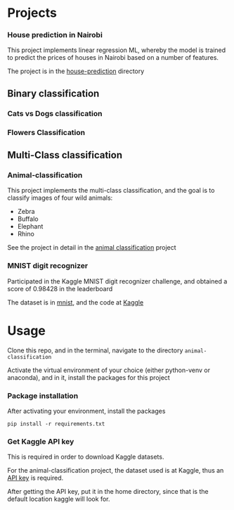 # Projects

### House prediction in Nairobi

This project implements linear regression ML, whereby the model is trained to predict the prices of houses in Nairobi based on a number of features.

The project is in the [house-prediction](https://github.com/Centyfano/machine-learning-portfolio/tree/main/house-prediction) directory

## Binary classification

### Cats vs Dogs classification

### Flowers Classification

## Multi-Class classification

### Animal-classification

This project implements the multi-class classification, and the goal is to classify images of four wild animals:

-   Zebra
-   Buffalo
-   Elephant
-   Rhino

See the project in detail in the [animal classification](https://github.com/Centyfano/machine-learning-portfolio/tree/main/animal-classification) project

### MNIST digit recognizer

Participated in the Kaggle MNIST digit recognizer challenge, and obtained a score of 0.98428 in the leaderboard

The dataset is in [mnist](), and the code at [Kaggle](https://www.kaggle.com/code/centyfanoarnold/digit-recognizer-using-cnn-and-imagedatagenerator)

# Usage

Clone this repo, and in the terminal, navigate to the directory `animal-classification`

Activate the virtual environment of your choice (either python-venv or anaconda), and in it, install the packages for this project

### Package installation

After activating your environment, install the packages

```
pip install -r requirements.txt
```

### Get Kaggle API key

This is required in order to download Kaggle datasets.

For the animal-classification project, the dataset used is at Kaggle, thus an [API key](https://www.kaggle.com/docs/api) is required.

After getting the API key, put it in the home directory, since that is the default location kaggle will look for.
